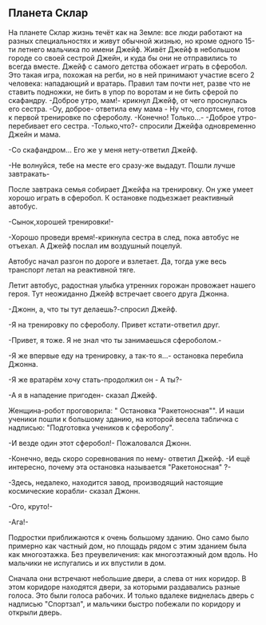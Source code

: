 ## Планета Склар

На планете Склар жизнь течёт как на Земле: все люди работают на разных специальностях и живут обычной жизнью, но кроме одного 15-ти летнего мальчика по имени Джейф. Живёт Джейф в небольшом городе со своей сестрой Джейн, и куда бы они не отправились то всегда вместе. Джейф с самого детства обожает играть в сферобол. Это такая игра, похожая на регби, но в ней принимают участие всего 2 человека: нападающий и вратарь. Правил там почти нет, разве что не ставить подножки, не бить в упор по воротам и не бить сферой по скафандру.
-Доброе утро, мам!- крикнул Джейф, от чего проснулась его сестра.
-Оу, доброе- ответила ему мама - Ну что, спортсмен, готов к первой тренировке по сфероболу. 
-Конечно! Только...-
-Доброе утро- перебивает его сестра.
-Только,что?- спросили Джейфа одновременно Джейн и мама.

-Со скафандром... Его же у меня нету-ответил Джейф.

-Не волнуйся, тебе на месте его сразу-же выдадут. Пошли лучше завтракать-

После завтрака семья собирает Джейфа на тренировку. Он уже умеет хорошо играть в сферобол. К остановке подъезжает реактивный автобус.

-Сынок,хорошей тренировки!-

-Хорошо проведи время!-крикнула сестра в след, пока автобус не отъехал. А Джейф послал им воздушный поцелуй.

Автобус начал разгон по дороге и взлетает. Да, тогда уже весь транспорт летал на реактивной тяге.

Летит автобус, радостная улыбка утренних горожан провожает нашего героя. Тут неожиданно Джейф встречает своего друга Джонна.

-Джонн, а, что ты тут делаешь?-спросил Джейф.

-Я на тренировку по сфероболу. Привет кстати-ответил друг.

-Привет, я тоже. Я не знал что ты занимаешься сфероболом.-

-Я же впервые еду на тренировку, а так-то я...- остановка перебила Джонна.

-Я же вратарём хочу стать-продолжил он - А ты?-

-А я в нападение пригоден- сказал Джейф.

Женщина-робот проговорила: " Остановка "Ракетоносная"". И наши ученики пошли к большому зданию, на которой весела табличка с надписью: "Подготовка учеников к сфероболу".

-И везде один этот сферобол!- Пожаловался Джонн.

-Конечно, ведь скоро соревнования по нему- ответил Джейф. -И ещё интересно, почему эта остановка называется "Ракетоносная" ?-

-Здесь, недалеко, находится завод, производящий настоящие космические корабли- сказал Джонн.

-Ого, круто!-

-Ага!-

Подростки приближаются к очень большому зданию. Оно само было примерно как частный дом, но площадь рядом с этим зданием была как многоэтажка. Без преувеличения: как многоэтажный дом вдоль. Но мальчики не испугались и их впустили в дом.

Сначала они встречают небольшие двери, а слева от них коридор. В этом коридоре находятся двери, за которыми раздавались разные голоса. Это были голоса рабочих. И только вдалеке виднелась дверь с надписью "Спортзал", и мальчики быстро побежали по коридору и открыли дверь.